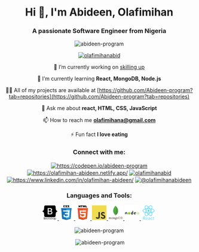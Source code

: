 <div align='center'>
<h1 align="center">Hi 👋, I'm Abideen, Olafimihan</h1>
<h3 align="center">A passionate Software Engineer from Nigeria</h3>

<p align="center"> <img src="https://komarev.com/ghpvc/?username=abideen-program&label=Profile%20views&color=0e75b6&style=flat" alt="abideen-program" /> </p>

<p align="center"> <a href="https://twitter.com/olafimihanabid" target="blank"><img src="https://img.shields.io/twitter/follow/olafimihanabid?logo=twitter&style=for-the-badge" alt="olafimihanabid" /></a> </p>

 🔭 I’m currently working on [skilling up](https://github.com/Abideen-program)

 🌱 I’m currently learning **React, MongoDB, Node.js**

 👨‍💻 All of my projects are available at [https://github.com/Abideen-program?tab=repositories](https://github.com/Abideen-program?tab=repositories)

 💬 Ask me about **react, HTML, CSS, JavaScript**

 📫 How to reach me **olafimihana@gmail.com**

 ⚡ Fun fact **I love eating**

<!-- ![Alt-Text](https://media.giphy.com/media/28xF3QFVdocYoHan2N/giphy.gif) -->
<!-- ![Alt-Text](https://media.giphy.com/media/BZSZKPCtD4Yx7XaCVg/giphy.gif) -->
<!-- ![Alt-Text](https://media.giphy.com/media/GrZhxwhG0OnuA4Oihf/giphy.gif) -->

<h3 align="center">Connect with me:</h3>
<p align="center">
<a href="https://codepen.io/https://codepen.io/abideen-program" target="blank"><img align="center" src="https://raw.githubusercontent.com/rahuldkjain/github-profile-readme-generator/master/src/images/icons/Social/codepen.svg" alt="https://codepen.io/abideen-program" height="30" width="40" /></a>
<a href="https://dev.to/https://olafimihan-abideen.netlify.app/" target="blank"><img align="center" src="https://raw.githubusercontent.com/rahuldkjain/github-profile-readme-generator/master/src/images/icons/Social/devto.svg" alt="https://olafimihan-abideen.netlify.app/" height="30" width="40" /></a>
<a href="https://twitter.com/olafimihanabid" target="blank"><img align="center" src="https://raw.githubusercontent.com/rahuldkjain/github-profile-readme-generator/master/src/images/icons/Social/twitter.svg" alt="olafimihanabid" height="30" width="40" /></a>
<a href="https://linkedin.com/in/https://www.linkedin.com/in/olafimihan-abideen/" target="blank"><img align="center" src="https://raw.githubusercontent.com/rahuldkjain/github-profile-readme-generator/master/src/images/icons/Social/linked-in-alt.svg" alt="https://www.linkedin.com/in/olafimihan-abideen/" height="30" width="40" /></a>
<a href="https://medium.com/@olafimihanabideen" target="blank"><img align="center" src="https://raw.githubusercontent.com/rahuldkjain/github-profile-readme-generator/master/src/images/icons/Social/medium.svg" alt="@olafimihanabideen" height="30" width="40" /></a>
</p>

<h3 align="center">Languages and Tools:</h3>
<p align="center"> <a href="https://getbootstrap.com" target="_blank" rel="noreferrer"> <img src="https://raw.githubusercontent.com/devicons/devicon/master/icons/bootstrap/bootstrap-plain-wordmark.svg" alt="bootstrap" width="40" height="40"/> </a> <a href="https://www.w3schools.com/css/" target="_blank" rel="noreferrer"> <img src="https://raw.githubusercontent.com/devicons/devicon/master/icons/css3/css3-original-wordmark.svg" alt="css3" width="40" height="40"/> </a> <a href="https://www.w3.org/html/" target="_blank" rel="noreferrer"> <img src="https://raw.githubusercontent.com/devicons/devicon/master/icons/html5/html5-original-wordmark.svg" alt="html5" width="40" height="40"/> </a> <a href="https://developer.mozilla.org/en-US/docs/Web/JavaScript" target="_blank" rel="noreferrer"> <img src="https://raw.githubusercontent.com/devicons/devicon/master/icons/javascript/javascript-original.svg" alt="javascript" width="40" height="40"/> </a> <a href="https://www.mongodb.com/" target="_blank" rel="noreferrer"> <img src="https://raw.githubusercontent.com/devicons/devicon/master/icons/mongodb/mongodb-original-wordmark.svg" alt="mongodb" width="40" height="40"/> </a> <a href="https://nodejs.org" target="_blank" rel="noreferrer"> <img src="https://raw.githubusercontent.com/devicons/devicon/master/icons/nodejs/nodejs-original-wordmark.svg" alt="nodejs" width="40" height="40"/> </a> <a href="https://reactjs.org/" target="_blank" rel="noreferrer"> <img src="https://raw.githubusercontent.com/devicons/devicon/master/icons/react/react-original-wordmark.svg" alt="react" width="40" height="40"/> </a> </p>

<p><img align="center" src="https://github-readme-stats.vercel.app/api/top-langs?username=abideen-program&show_icons=true&locale=en&layout=compact" alt="abideen-program" /></p>

<p>&nbsp;<img align="center" src="https://github-readme-stats.vercel.app/api?username=abideen-program&show_icons=true&locale=en" alt="abideen-program" /></p>
</div>
